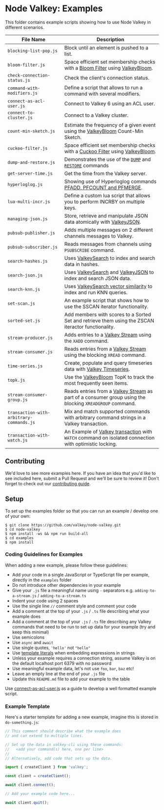 # Node Valkey: Examples

This folder contains example scripts showing how to use Node Valkey in different scenarios.

| File Name                                | Description                                                                                                                                          |
|------------------------------------------|------------------------------------------------------------------------------------------------------------------------------------------------------|
| `blocking-list-pop.js`                   | Block until an element is pushed to a list.                                                                                                          |
| `bloom-filter.js`                        | Space efficient set membership checks with a [Bloom Filter](https://en.wikipedia.org/wiki/Bloom_filter) using [ValkeyBloom](https://valkeybloom.io).   |
| `check-connection-status.js`             | Check the client's connection status.                                                                                                                |
| `command-with-modifiers.js`              | Define a script that allows to run a command with several modifiers.                                                                                 |
| `connect-as-acl-user.js`                 | Connect to Valkey 6 using an ACL user.                                                                                                                |
| `connect-to-cluster.js`                  | Connect to a Valkey cluster.                                                                                                                          |
| `count-min-sketch.js`                    | Estimate the frequency of a given event using the [ValkeyBloom](https://valkeybloom.io) Count-Min Sketch.                                              |
| `cuckoo-filter.js`                       | Space efficient set membership checks with a [Cuckoo Filter](https://en.wikipedia.org/wiki/Cuckoo_filter) using [ValkeyBloom](https://valkeybloom.io). |
| `dump-and-restore.js`                    | Demonstrates the use of the [`DUMP`](https://valkey.io/commands/dump/) and [`RESTORE`](https://valkey.io/commands/restore/) commands                   |
| `get-server-time.js`                     | Get the time from the Valkey server.                                                                                                                  |
| `hyperloglog.js`                         | Showing use of Hyperloglog commands [PFADD, PFCOUNT and PFMERGE](https://valkey.io/commands/?group=hyperloglog).                                      |
| `lua-multi-incr.js`                      | Define a custom lua script that allows you to perform INCRBY on multiple keys.                                                                       |
| `managing-json.js`                       | Store, retrieve and manipulate JSON data atomically with [ValkeyJSON](https://valkeyjson.io/).                                                         |
| `pubsub-publisher.js`                    | Adds multiple messages on 2 different channels messages to Valkey.                                                                                    |
| `pubsub-subscriber.js`                   | Reads messages from channels using `PSUBSCRIBE` command.                                                                                             |
| `search-hashes.js`                       | Uses [ValkeySearch](https://valkeyearch.io) to index and search data in hashes.                                                                         |
| `search-json.js`                         | Uses [ValkeySearch](https://valkeyearch.io/) and [ValkeyJSON](https://valkeyjson.io/) to index and search JSON data.                                      |
| `search-knn.js`                          | Uses [ValkeySearch vector similarity]([https://valkeyearch.io/](https://valkey.io/docs/stack/search/reference/vectors/)) to index and run KNN queries.   |
| `set-scan.js`                            | An example script that shows how to use the SSCAN iterator functionality.                                                                            |
| `sorted-set.js`                          | Add members with scores to a Sorted Set and retrieve them using the ZSCAN iteractor functionality.                                                   |
| `stream-producer.js`                     | Adds entries to a [Valkey Stream](https://valkey.io/topics/streams-intro) using the `XADD` command.                                                    |
| `stream-consumer.js`                     | Reads entries from a [Valkey Stream](https://valkey.io/topics/streams-intro) using the blocking `XREAD` command.                                       |
| `time-series.js`                         | Create, populate and query timeseries data with [Valkey Timeseries](https://valkeytimeseries.io).                                                      |
| `topk.js`                                | Use the [ValkeyBloom](https://valkeybloom.io) TopK to track the most frequently seen items.                                                            |
| `stream-consumer-group.js`               | Reads entries from a [Valkey Stream](https://valkey.io/topics/streams-intro) as part of a consumer group using the blocking `XREADGROUP` command.      |
| `transaction-with-arbitrary-commands.js` | Mix and match supported commands with arbitrary command strings in a Valkey transaction.                                                              |
| `transaction-with-watch.js`              | An Example of [Valkey transaction](https://valkey.io/docs/manual/transactions) with `WATCH` command on isolated connection with optimistic locking.    |

## Contributing

We'd love to see more examples here. If you have an idea that you'd like to see included here, submit a Pull Request and we'll be sure to review it! Don't forget to check out our [contributing guide](../CONTRIBUTING.md).

## Setup

To set up the examples folder so that you can run an example / develop one of your own:

```
$ git clone https://github.com/valkey/node-valkey.git
$ cd node-valkey
$ npm install -ws && npm run build-all
$ cd examples
$ npm install
```

### Coding Guidelines for Examples

When adding a new example, please follow these guidelines:

- Add your code in a single JavaScript or TypeScript file per example, directly in the `examples` folder
- Do not introduce other dependencies in your example
- Give your `.js` file a meaningful name using `-` separators e.g. `adding-to-a-stream.js` / `adding-to-a-stream.ts`
- Indent your code using 2 spaces
- Use the single line `//` comment style and comment your code
- Add a comment at the top of your `.js` / `.ts` file describing what your example does
- Add a comment at the top of your `.js` / `.ts` file describing any Valkey commands that need to be run to set up data for your example (try and keep this minimal)
- Use semicolons
- Use `async` and `await`
- Use single quotes, `'hello'` not `"hello"`
- Use [template literals](https://developer.mozilla.org/en-US/docs/Web/JavaScript/Reference/Template_literals) when embedding expressions in strings
- Unless your example requires a connection string, assume Valkey is on the default localhost port 6379 with no password
- Use meaningful example data, let's not use `foo`, `bar`, `baz` etc!
- Leave an empty line at the end of your `.js` file
- Update this `README.md` file to add your example to the table

Use [connect-as-acl-user.js](./connect-as-acl-user.js) as a guide to develop a well formatted example script.

### Example Template

Here's a starter template for adding a new example, imagine this is stored in `do-something.js`:

```javascript
// This comment should describe what the example does
// and can extend to multiple lines.

// Set up the data in valkey-cli using these commands:
//   <add your command(s) here, one per line>
//
// Alternatively, add code that sets up the data.

import { createClient } from 'valkey';

const client = createClient();

await client.connect();

// Add your example code here...

await client.quit();
```

